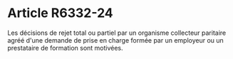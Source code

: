 # Article R6332-24

  
Les décisions de rejet total ou partiel par un organisme collecteur paritaire agréé d'une demande de prise en charge formée par un employeur ou un prestataire de formation sont motivées.